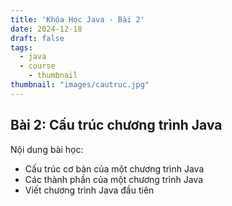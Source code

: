 ```yaml
---
title: 'Khóa Học Java - Bài 2'
date: 2024-12-18
draft: false
tags:
  - java
  - course
    - thumbnail
thumbnail: "images/cautruc.jpg"
---
```



## Bài 2: Cấu trúc chương trình Java

Nội dung bài học:
- Cấu trúc cơ bản của một chương trình Java
- Các thành phần của một chương trình Java
- Viết chương trình Java đầu tiên